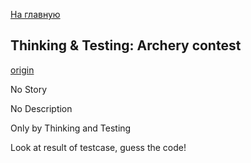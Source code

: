 [На главную](https://github.com/svgaryaev/codewars)

## Thinking & Testing: Archery contest

[origin](https://www.codewars.com/kata/56f4202199b3861b880013e0)

No Story

No Description

Only by Thinking and Testing

Look at result of testcase, guess the code!
